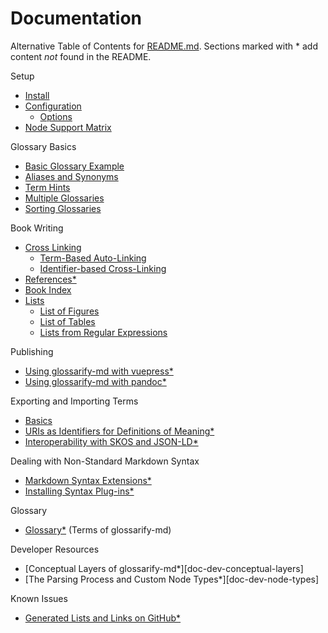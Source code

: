 [doc-conceptual-layers]: ./conceptual-layers.md
[doc-glossary]: ./glossary.md
[doc-lists-on-github]: ./lists-on-github.md
[doc-pandoc]: ./pandoc.md
[doc-path-rewriting]: ./path-rewriting.md
[doc-plugins]: ./plugins.md
[doc-vocabulary-uris]: ./vocabulary-uris.md
[doc-vuepress]: ./vuepress.md
[doc-references]: ./references.md
[doc-skos-interop]: ./skos-interop.md
[doc-syntax-extensions]: ./markdown-syntax-extensions.md
[README.md]: ../README.md

# Documentation

Alternative Table of Contents for [README.md].
Sections marked with * add content *not* found in the README.

Setup
- [Install](../README.md#install)
- [Configuration](./README.md#configuration)
  - [Options](../README.md#options)
- [Node Support Matrix](../README.md#node-support-matrix)

Glossary Basics
- [Basic Glossary Example](../README.md#sample)
- [Aliases and Synonyms](../README.md#aliases-and-synonyms)
- [Term Hints](../README.md#term-hints)
- [Multiple Glossaries](../README.md#multiple-glossaries)
- [Sorting Glossaries](../README.md#sorting-glossaries)

Book Writing

- [Cross Linking](../README.md#cross-linking)
  - [Term-Based Auto-Linking](../README.md#term-based-auto-linking)
  - [Identifier-based Cross-Linking](../README.md#identifier-based-cross-linking)
- [References*][doc-references]
- [Book Index](../README.md#book-index)
- [Lists](../README.md#lists)
  - [List of Figures](../README.md#list-of-figures)
  - [List of Tables](../README.md#list-of-tables)
  - [Lists from Regular Expressions](../README.md#lists-from-regular-expressions)

Publishing
- [Using glossarify-md with vuepress*][doc-vuepress]
- [Using glossarify-md with pandoc*][doc-pandoc]

Exporting and Importing Terms
- [Basics](../README.md#structured-export-and-import)
- [URIs as Identifiers for Definitions of Meaning*][doc-vocabulary-uris]
- [Interoperability with SKOS and JSON-LD*][doc-skos-interop]

Dealing with Non-Standard Markdown Syntax
- [Markdown Syntax Extensions*][doc-syntax-extensions]
- [Installing Syntax Plug-ins*][doc-plugins]

Glossary
- [Glossary*][doc-glossary] (Terms of glossarify-md)

Developer Resources
- [Conceptual Layers of glossarify-md*][doc-dev-conceptual-layers]
- [The Parsing Process and Custom Node Types*][doc-dev-node-types]

Known Issues
- [Generated Lists and Links on GitHub*][doc-lists-on-github]
